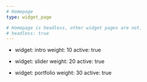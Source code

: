 ```yaml
---
# Homepage
type: widget_page

# Homepage is headless, other widget pages are not.
# headless: true
---
```

- widget: intro
  weight: 10
  active: true

- widget: slider
  weight: 20
  active: true

- widget: portfolio
  weight: 30
  active: true